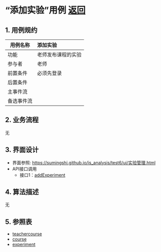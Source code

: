 ﻿﻿<!-- markdownlint-disable MD033-->
<!-- 禁止MD033类型的警告 https://www.npmjs.com/package/markdownlint -->

# “添加实验”用例 [返回](../README.md)
## 1. 用例规约

|用例名称|添加实验|
|-------|:-------------|
|功能|老师发布课程的实验|
|参与者|老师|
|前置条件|必须先登录|
|后置条件| |
|主事件流| |
|备选事件流| |

## 2. 业务流程
无

## 3. 界面设计
- 界面参照: https://sumingshi.github.io/is_analysis/test6/ui/实验管理.html
- API接口调用
    - 接口1：[addExperiment](../接口/addExperiment.md)

## 4. 算法描述
无

## 5. 参照表
- [teachercourse](../数据库设计.md/#electivecourse)
- [course](../数据库设计.md/#course)
- [experiment](../数据库设计.md/#experiment)